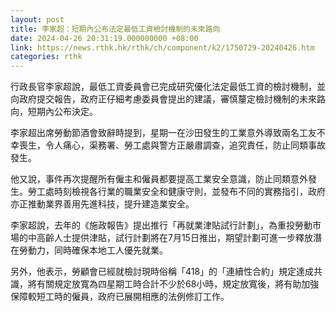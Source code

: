 ```yaml
---
layout: post
title: 李家超：短期內公布法定最低工資檢討機制的未來路向
date: 2024-04-26 20:31:19.000000000 +08:00
link: https://news.rthk.hk/rthk/ch/component/k2/1750729-20240426.htm
categories: rthk
---
```


行政長官李家超說，最低工資委員會已完成研究優化法定最低工資的檢討機制，並向政府提交報告，政府正仔細考慮委員會提出的建議，審慎釐定檢討機制的未來路向，短期內公布決定。

李家超出席勞動節酒會致辭時提到，星期一在沙田發生的工業意外導致兩名工友不幸喪生，令人痛心，渠務署、勞工處與警方正嚴肅調查，追究責任，防止同類事故發生。

他又說，事件再次提醒所有僱主和僱員都要提高工業安全意識，防止同類意外發生。勞工處時刻檢視各行業的職業安全和健康守則，並發布不同的實務指引，政府亦正推動業界善用先進科技，提升建造業安全。

李家超說，去年的《施政報告》提出推行「再就業津貼試行計劃」，為重投勞動市場的中高齡人士提供津貼，試行計劃將在7月15日推出，期望計劃可進一步釋放潛在勞動力，同時確保本地工人優先就業。

另外，他表示，勞顧會已經就檢討現時俗稱「418」的「連續性合約」規定達成共識，將有關規定放寬為四星期工時合計不少於68小時，規定放寬後，將有助加強保障較短工時的僱員，政府已展開相應的法例修訂工作。
